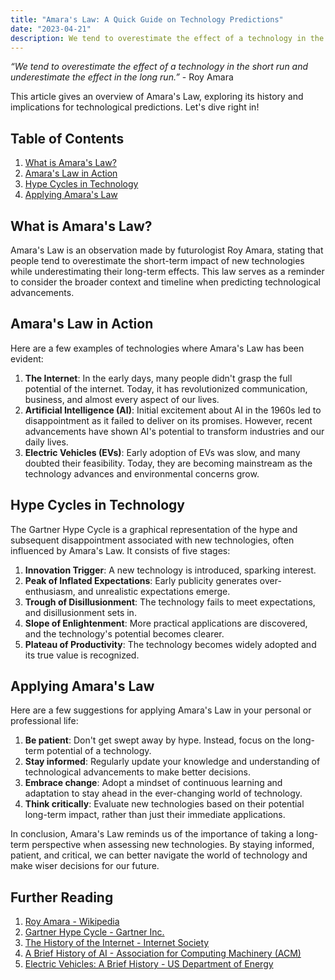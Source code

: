 ```yaml
---
title: "Amara's Law: A Quick Guide on Technology Predictions"
date: "2023-04-21"
description: We tend to overestimate the effect of a technology in the short run and underestimate the effect in the long run.
---
```


*“We tend to overestimate the effect of a technology in the short run and underestimate the effect in the long run.”* - Roy Amara

This article gives an overview of Amara's Law, exploring its history and implications for technological predictions. Let's dive right in!

## Table of Contents

1. [What is Amara's Law?](#what-is-amaras-law)
2. [Amara's Law in Action](#amaras-law-in-action)
3. [Hype Cycles in Technology](#hype-cycles-in-technology)
4. [Applying Amara's Law](#applying-amaras-law)

<a name="what-is-amaras-law"></a>

## What is Amara's Law?

Amara's Law is an observation made by futurologist Roy Amara, stating that people tend to overestimate the short-term impact of new technologies while underestimating their long-term effects. This law serves as a reminder to consider the broader context and timeline when predicting technological advancements.

<a name="amaras-law-in-action"></a>

## Amara's Law in Action

Here are a few examples of technologies where Amara's Law has been evident:

1. **The Internet**: In the early days, many people didn't grasp the full potential of the internet. Today, it has revolutionized communication, business, and almost every aspect of our lives.
2. **Artificial Intelligence (AI)**: Initial excitement about AI in the 1960s led to disappointment as it failed to deliver on its promises. However, recent advancements have shown AI's potential to transform industries and our daily lives.
3. **Electric Vehicles (EVs)**: Early adoption of EVs was slow, and many doubted their feasibility. Today, they are becoming mainstream as the technology advances and environmental concerns grow.

<a name="hype-cycles-in-technology"></a>

## Hype Cycles in Technology

The Gartner Hype Cycle is a graphical representation of the hype and subsequent disappointment associated with new technologies, often influenced by Amara's Law. It consists of five stages:

1. **Innovation Trigger**: A new technology is introduced, sparking interest.
2. **Peak of Inflated Expectations**: Early publicity generates over-enthusiasm, and unrealistic expectations emerge.
3. **Trough of Disillusionment**: The technology fails to meet expectations, and disillusionment sets in.
4. **Slope of Enlightenment**: More practical applications are discovered, and the technology's potential becomes clearer.
5. **Plateau of Productivity**: The technology becomes widely adopted and its true value is recognized.

<a name="applying-amaras-law"></a>

## Applying Amara's Law

Here are a few suggestions for applying Amara's Law in your personal or professional life:

1. **Be patient**: Don't get swept away by hype. Instead, focus on the long-term potential of a technology.
2. **Stay informed**: Regularly update your knowledge and understanding of technological advancements to make better decisions.
3. **Embrace change**: Adopt a mindset of continuous learning and adaptation to stay ahead in the ever-changing world of technology.
4. **Think critically**: Evaluate new technologies based on their potential long-term impact, rather than just their immediate applications.

In conclusion, Amara's Law reminds us of the importance of taking a long-term perspective when assessing new technologies. By staying informed, patient, and critical, we can better navigate the world of technology and make wiser decisions for our future.

## Further Reading

1. [Roy Amara - Wikipedia](https://en.wikipedia.org/wiki/Roy_Amara)
2. [Gartner Hype Cycle - Gartner Inc.](https://www.gartner.com/en/research/methodologies/gartner-hype-cycle)
3. [The History of the Internet - Internet Society](https://www.internetsociety.org/internet/history-internet/)
4. [A Brief History of AI - Association for Computing Machinery (ACM)](https://www.acm.org/publications/computing-surveys/articles/a-brief-history-of-ai)
5. [Electric Vehicles: A Brief History - US Department of Energy](https://www.energy.gov/timeline/timeline-history-electric-car)
